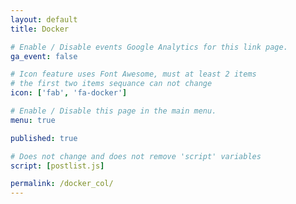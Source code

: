 ```yaml
---
layout: default
title: Docker

# Enable / Disable events Google Analytics for this link page.
ga_event: false

# Icon feature uses Font Awesome, must at least 2 items
# the first two items sequance can not change
icon: ['fab', 'fa-docker']

# Enable / Disable this page in the main menu.
menu: true

published: true

# Does not change and does not remove 'script' variables
script: [postlist.js]

permalink: /docker_col/
---
```


